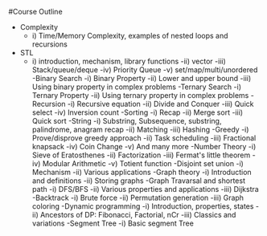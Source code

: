 #Course Outline

- Complexity
  - i) Time/Memory Complexity, examples of nested loops and recursions
- STL
  - i) introduction, mechanism, library functions
  -ii) vector
  -iii) Stack/queue/deque
  -iv) Priority Queue
  -v) set/map/multi/unordered
-Binary Search
  -i) Binary Property
  -ii) Lower and upper bound
  -iii) Using binary property in complex problems
-Ternary Search
  -i) Ternary Property
  -ii) Using ternary property in complex problems
-Recursion
  -i) Recursive equation
  -ii) Divide and Conquer
  -iii) Quick select
  -iv) Inversion count
-Sorting
  -i) Recap
  -ii) Merge sort
  -iii) Quick sort
-String
  -i) Substring, Subsequence, substring, palindrome, anagram recap
  -ii) Matching
  -iii) Hashing
-Greedy
  -i) Prove/disprove greedy approach
  -ii) Task scheduling
  -iii) Fractional knapsack
  -iv) Coin Change
  -v) And many more
-Number Theory
  -i) Sieve of Eratosthenes
  -ii) Factorization
  -iii) Fermat's little theorem
  -iv) Modular Arithmetic
  -v) Totient function
-Disjoint set union
  -i) Mechanism
  -ii) Various applications
-Graph theory
  -i) Introduction and definitions
  -ii) Storing graphs
-Graph Travarsal and shortest path
  -i) DFS/BFS
  -ii) Various properties and applications
  -iii) Dijkstra
-Backtrack
  -i) Brute force
  -ii) Permutation generation
  -iii) Graph coloring
-Dynamic programming
  -i) Introduction, properties, states
  -ii) Ancestors of DP: Fibonacci, Factorial, nCr
  -iii) Classics and variations
-Segment Tree
  -i) Basic segment Tree
